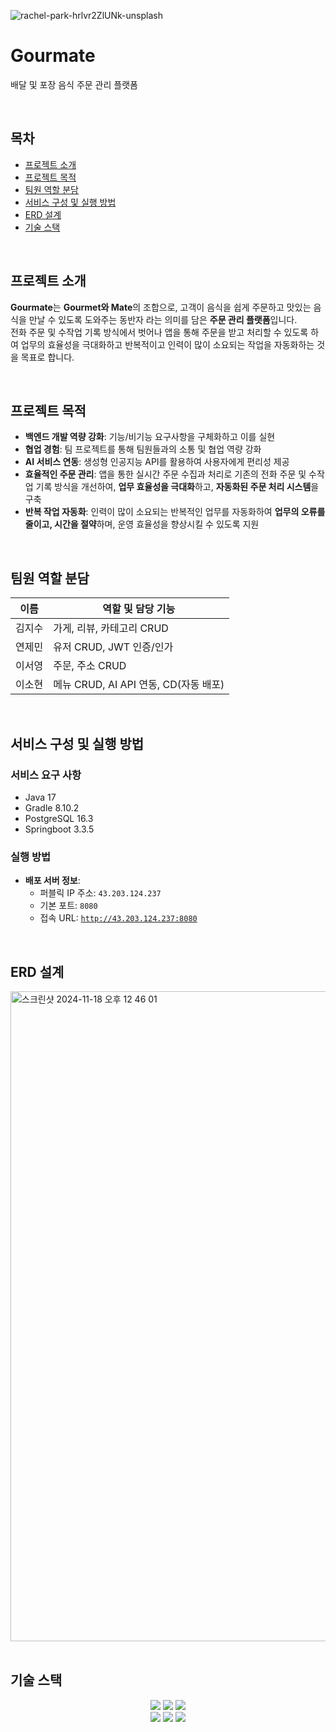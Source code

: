 ![rachel-park-hrlvr2ZlUNk-unsplash](https://github.com/user-attachments/assets/1f4925a1-2fb4-453d-b754-eb5f0a8c872e)
# Gourmate
배달 및 포장 음식 주문 관리 플랫폼

<br/>

## 목차
- [프로젝트 소개](#프로젝트-소개)
- [프로젝트 목적](#프로젝트-목적)
- [팀원 역할 분담](#팀원-역할-분담)
- [서비스 구성 및 실행 방법](#서비스-구성-및-실행-방법)
- [ERD 설계](#erd-설계)
- [기술 스택](#기술-스택)

<br/>


## 프로젝트 소개
**Gourmate**는 **Gourmet와 Mate**의 조합으로, 고객이 음식을 쉽게 주문하고 맛있는 음식을 만날 수 있도록 도와주는 동반자 라는 의미를 담은 **주문 관리 플랫폼**입니다.<br> 
전화 주문 및 수작업 기록 방식에서 벗어나 앱을 통해 주문을 받고 처리할 수 있도록 하여 업무의 효율성을 극대화하고 반복적이고 인력이 많이 소요되는 작업을 자동화하는 것을 목표로 합니다.

<br/>

## 프로젝트 목적
- **백엔드 개발 역량 강화**: 기능/비기능 요구사항을 구체화하고 이를 실현
- **협업 경험**: 팀 프로젝트를 통해 팀원들과의 소통 및 협업 역량 강화
- **AI 서비스 연동**: 생성형 인공지능 API를 활용하여 사용자에게 편리성 제공
- **효율적인 주문 관리**: 앱을 통한 실시간 주문 수집과 처리로 기존의 전화 주문 및 수작업 기록 방식을 개선하여, **업무 효율성을 극대화**하고, **자동화된 주문 처리 시스템**을 구축
- **반복 작업 자동화**: 인력이 많이 소요되는 반복적인 업무를 자동화하여 **업무의 오류를 줄이고, 시간을 절약**하며, 운영 효율성을 향상시킬 수 있도록 지원

<br/>




## 팀원 역할 분담
| 이름 | 역할 및 담당 기능|
|------|------|
| 김지수 | 가게, 리뷰, 카테고리 CRUD |
| 연제민 | 유저 CRUD, JWT 인증/인가 | 
| 이서영 | 주문, 주소 CRUD | 
| 이소현 | 메뉴 CRUD, AI API 연동, CD(자동 배포) |


<br/>


## 서비스 구성 및 실행 방법
### 서비스 요구 사항

- Java 17
- Gradle 8.10.2
- PostgreSQL 16.3
- Springboot 3.3.5

### 실행 방법

- **배포 서버 정보**:
    - 퍼블릭 IP 주소: `43.203.124.237`
    - 기본 포트: `8080`
    - 접속 URL: [`http://43.203.124.237:8080`](http://43.203.124.237:8080/)




<br/>


## ERD 설계

<img width="1040" alt="스크린샷 2024-11-18 오후 12 46 01" src="https://github.com/user-attachments/assets/b1fec4c3-4bff-45c0-a67b-a372daa6a4b6">




<br/>
<br/>


## 기술 스택
<div align="center">
    <img src="https://img.shields.io/badge/Java-007396.svg?&style=for-the-badge&logo=Java&logoColor=white">
    <img src="https://img.shields.io/badge/SpringBoot-6DB33F?style=for-the-badge&logo=SpringBoot&logoColor=white">
    <img src="https://img.shields.io/badge/JWT-black?style=for-the-badge&logo=JSON%20web%20tokens"><br/>
    <img src="https://img.shields.io/badge/Spring Data JPA-gray?style=for-the-badge&logoColor=white"/>
    <img src="https://img.shields.io/badge/PostgreSQL-4169E1?style=for-the-badge&logo=MySQL&logoColor=white">
      <img src="https://img.shields.io/badge/Docker-2496ED?style=for-the-badge&logo=MySQL&logoColor=white"><br/>
</div>

<br/>
<br/>


